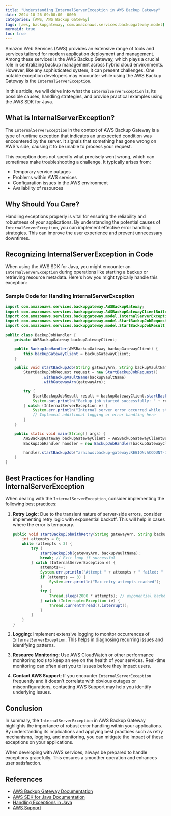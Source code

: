 ```yaml
---
title: "Understanding InternalServerException in AWS Backup Gateway"
date: 2024-10-26 09:00:00 -0000
categories: [AWS, AWS Backup Gateway]
tags: [aws, backupgateway, com.amazonaws.services.backupgateway.model]
mermaid: true
toc: true
---
```



Amazon Web Services (AWS) provides an extensive range of tools and services tailored for modern application deployment and management. Among these services is the AWS Backup Gateway, which plays a crucial role in centralizing backup management across hybrid cloud environments. However, like any sophisticated system, it can present challenges. One notable exception developers may encounter while using the AWS Backup Gateway is the `InternalServerException`.

In this article, we will delve into what the `InternalServerException` is, its possible causes, handling strategies, and provide practical examples using the AWS SDK for Java.

## What is InternalServerException?

The `InternalServerException` in the context of AWS Backup Gateway is a type of runtime exception that indicates an unexpected condition was encountered by the server. It signals that something has gone wrong on AWS's side, causing it to be unable to process your request.

This exception does not specify what precisely went wrong, which can sometimes make troubleshooting a challenge. It typically arises from:

- Temporary service outages
- Problems within AWS services
- Configuration issues in the AWS environment
- Availability of resources

## Why Should You Care?

Handling exceptions properly is vital for ensuring the reliability and robustness of your applications. By understanding the potential causes of `InternalServerException`, you can implement effective error handling strategies. This can improve the user experience and prevent unnecessary downtimes.

## Recognizing InternalServerException in Code

When using the AWS SDK for Java, you might encounter an `InternalServerException` during operations like starting a backup or retrieving resource metadata. Here's how you might typically handle this exception:

### Sample Code for Handling InternalServerException

```java
import com.amazonaws.services.backupgateway.AWSBackupGateway;
import com.amazonaws.services.backupgateway.AWSBackupGatewayClientBuilder;
import com.amazonaws.services.backupgateway.model.InternalServerException;
import com.amazonaws.services.backupgateway.model.StartBackupJobRequest;
import com.amazonaws.services.backupgateway.model.StartBackupJobResult;

public class BackupJobHandler {
    private AWSBackupGateway backupGatewayClient;

    public BackupJobHandler(AWSBackupGateway backupGatewayClient) {
        this.backupGatewayClient = backupGatewayClient;
    }

    public void startBackupJob(String gatewayArn, String backupVaultName) {
        StartBackupJobRequest request = new StartBackupJobRequest()
                .withBackupVaultName(backupVaultName)
                .withGatewayArn(gatewayArn);

        try {
            StartBackupJobResult result = backupGatewayClient.startBackupJob(request);
            System.out.println("Backup job started successfully: " + result.getBackupJobId());
        } catch (InternalServerException e) {
            System.err.println("Internal server error occurred while starting backup job: " + e.getMessage());
            // Implement additional logging or error handling here
        }
    }

    public static void main(String[] args) {
        AWSBackupGateway backupGatewayClient = AWSBackupGatewayClientBuilder.defaultClient();
        BackupJobHandler handler = new BackupJobHandler(backupGatewayClient);
        
        handler.startBackupJob("arn:aws:backup-gateway:REGION:ACCOUNT-ID:gateway/GATEWAY-ID", "MyBackupVault");
    }
}
```

## Best Practices for Handling InternalServerException

When dealing with the `InternalServerException`, consider implementing the following best practices:

1. **Retry Logic**: Due to the transient nature of server-side errors, consider implementing retry logic with exponential backoff. This will help in cases where the error is temporary.

   ```java
   public void startBackupJobWithRetry(String gatewayArn, String backupVaultName) {
       int attempts = 0;
       while (attempts < 3) {
           try {
               startBackupJob(gatewayArn, backupVaultName);
               break; // Exit loop if successful
           } catch (InternalServerException e) {
               attempts++;
               System.err.println("Attempt " + attempts + " failed: " + e.getMessage());
               if (attempts == 3) {
                   System.err.println("Max retry attempts reached");
               }
               try {
                   Thread.sleep(2000 * attempts); // exponential backoff
               } catch (InterruptedException ie) {
                   Thread.currentThread().interrupt();
               }
           }
       }
   }
   ```

2. **Logging**: Implement extensive logging to monitor occurrences of `InternalServerException`. This helps in diagnosing recurring issues and identifying patterns.

3. **Resource Monitoring**: Use AWS CloudWatch or other performance monitoring tools to keep an eye on the health of your services. Real-time monitoring can often alert you to issues before they impact users.

4. **Contact AWS Support**: If you encounter `InternalServerException` frequently and it doesn't correlate with obvious outages or misconfigurations, contacting AWS Support may help you identify underlying issues.

## Conclusion

In summary, the `InternalServerException` in AWS Backup Gateway highlights the importance of robust error handling within your applications. By understanding its implications and applying best practices such as retry mechanisms, logging, and monitoring, you can mitigate the impact of these exceptions on your applications.

When developing with AWS services, always be prepared to handle exceptions gracefully. This ensures a smoother operation and enhances user satisfaction.

## References

- [AWS Backup Gateway Documentation](https://docs.aws.amazon.com/backup-gateway/latest/devguide/what-is.html)
- [AWS SDK for Java Documentation](https://docs.aws.amazon.com/sdk-for-java/latest/developer-guide/home.html)
- [Handling Exceptions in Java](https://www.baeldung.com/java-exceptions)
- [AWS Support](https://aws.amazon.com/premiumsupport/)